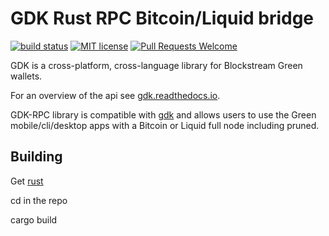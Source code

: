 # GDK Rust RPC Bitcoin/Liquid bridge

[![build status](https://api.travis-ci.org/Blockstream/gdk_rpc.svg)](https://travis-ci.org/Blockstream/gdk_rpc)
[![MIT license](https://img.shields.io/github/license/blockstream/gdk_rpc.svg)](https://github.com/blockstream/gdk_rpc/blob/master/LICENSE)
[![Pull Requests Welcome](https://img.shields.io/badge/PRs-welcome-brightgreen.svg)](http://makeapullrequest.com)

GDK is a cross-platform, cross-language library for Blockstream Green wallets.

For an overview of the api see [gdk.readthedocs.io](https://gdk.readthedocs.io).

GDK-RPC library is compatible with [gdk](https://github.com/blockstream/gdk) and allows
users to use the Green mobile/cli/desktop apps with a Bitcoin or Liquid
full node including pruned.


## Building

Get [rust](https://rustup.rs)

cd in the repo

cargo build
